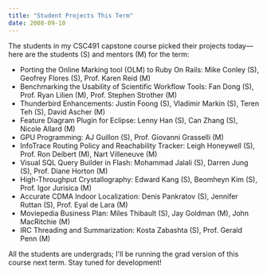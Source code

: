 ```yaml
---
title: "Student Projects This Term"
date: 2008-09-10
---
```

The students in my CSC491 capstone course picked their projects today—here are the students (S) and mentors (M) for the term:
<ul>
  <li>Porting the Online Marking tool (OLM) to Ruby On Rails: Mike Conley (S), Geofrey Flores (S), Prof. Karen Reid (M)</li>
  <li>Benchmarking the Usability of Scientific Workflow Tools: Fan Dong (S), Prof. Ryan Lilien (M), Prof. Stephen Strother (M)</li>
  <li>Thunderbird Enhancements: Justin Foong (S), Vladimir Markin (S), Teren Teh (S), David Ascher (M)</li>
  <li>Feature Diagram Plugin for Eclipse: Lenny Han (S), Can Zhang (S), Nicole Allard (M)</li>
  <li>GPU Programming: AJ Guillon (S), Prof. Giovanni Grasselli (M)</li>
  <li>InfoTrace Routing Policy and Reachability Tracker: Leigh Honeywell (S), Prof. Ron Deibert (M), Nart Villeneuve (M)</li>
  <li>Visual SQL Query Builder in Flash: Mohammad Jalali (S), Darren Jung (S), Prof. Diane Horton (M)</li>
  <li>High-Throughput Crystallography: Edward Kang (S), Beomheyn Kim (S), Prof. Igor Jurisica (M)</li>
  <li>Accurate CDMA Indoor Localization: Denis Pankratov (S), Jennifer Ruttan (S), Prof. Eyal de Lara (M)</li>
  <li>Moviepedia Business Plan: Miles Thibault (S), Jay Goldman (M), John MacRitchie (M)</li>
  <li>IRC Threading and Summarization: Kosta Zabashta (S), Prof. Gerald Penn (M)</li>
</ul>
All the students are undergrads; I'll be running the grad version of this course next term. Stay tuned for development!
